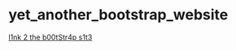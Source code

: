 # yet_another_bootstrap_website

[l1nk 2 the b00tStr4p s1t3](https://bozdogan.github.io/yet_another_bootstrap_website "My Bootstrap Website")
